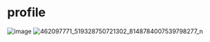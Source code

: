 # profile
![image](https://github.com/user-attachments/assets/dc04f280-1247-4bf6-b313-70e2198c5ff6)
![462097771_519328750721302_8148784007539798277_n](https://github.com/user-attachments/assets/3c440243-a469-4e46-b24a-9b46048f0162)
